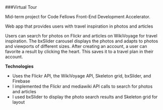 ###Virtual Tour

Mid-term project for Code Fellows Front-End Development Accelerator.

Web app that provides users with travel inspiration in photos and articles

Users can search for photos on Flickr and articles on WikiVoyage for travel inspiration. The bxSlider carousel displays the photos and adapts to photos and viewports of different sizes. After creating an account, a user can favorite a result by clicking the heart. This saves it to a travel plan in their account.

**Technologies**
* Uses the Flickr API, the WikiVoyage API, Skeleton grid, bxSlider, and Firebase
* I implemented the Flickr and mediawiki API calls to search for photos and articles
* I used bxSlider to display the photo search results and Skeleton grid for layout
